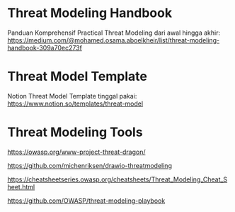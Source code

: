 # Threat Modeling Handbook
Panduan Komprehensif Practical Threat Modeling dari awal hingga akhir: https://medium.com/@mohamed.osama.aboelkheir/list/threat-modeling-handbook-309a70ec273f

# Threat Model Template
Notion Threat Model Template tinggal pakai: https://www.notion.so/templates/threat-model

# Threat Modeling Tools

https://owasp.org/www-project-threat-dragon/

https://github.com/michenriksen/drawio-threatmodeling

https://cheatsheetseries.owasp.org/cheatsheets/Threat_Modeling_Cheat_Sheet.html

https://github.com/OWASP/threat-modeling-playbook